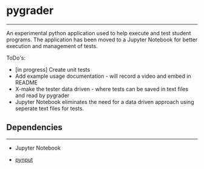 # pygrader
---
An experimental python application used to help execute and test student programs.
The application has been moved to a Jupyter Notebook for better execution and management of tests. 

ToDo's: 
* [in progress] Create unit tests
* Add example usage documentation - will record a video and embed in README
* X-make the tester data driven - where tests can be saved in text files and read by pygrader
* Jupyter Notebook eliminates the need for a data driven approach using seperate text files for tests.

## Dependencies
---
* Jupyter Notebook

* [pynput](https://pynput.readthedocs.io/en/latest/#)
